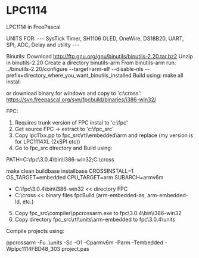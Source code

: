 # LPC1114
LPC1114 in FreePascal

UNITS FOR:
--- SysTick Timer, SH1106 OLED, OneWire, DS18B20, UART, SPI, ADC, Delay and utility ---


Binutils:
Download http://ftp.gnu.org/gnu/binutils/binutils-2.20.tar.bz2
Unzip in binutils-2.20
Create a directory binutils-arm
From binutils-arm run: ../binutils-2.20/configure --target=arm-elf --disable-nls --prefix=directory_where_you_want_binutils_installed
Build using: make all install

or download binary for windows and copy to 'c:\cross':
https://svn.freepascal.org/svn/fpcbuild/binaries/i386-win32/

FPC:
1. Requires trunk version of FPC instal to 'c:\fpc'
2. Get source FPC -> extract to 'c:\fpc_src'
3. Copy lpc11xx.pp to fpc_src\rtl\embedded\arm and replace (my version is for LPC1114XL (2xSPI etc))
4. Go to fpc_src directory and Build using: 

PATH=C:\fpc\3.0.4\bin\i386-win32;C:\cross

make clean buildbase installbase CROSSINSTALL=1 OS_TARGET=embedded CPU_TARGET=arm SUBARCH=armv6m

* C:\fpc\3.0.4\bin\i386-win32 << directory FPC
* C:\cross  << binary files fpcBuild (arm-embedded-as, arm-embedded-ld, etc.)

5. Copy fpc_src\compiler\ppcrossarm.exe to fpc\3.0.4\bin\i386-win32
6. Copy directory fpc_src\rtl\units\arm-embedded to fpc\3.0.4\units

Compile projects using:

ppcrossarm  -Fu..\units -Sc -O1 -Cparmv6m -Parm -Tembedded -Wplpc1114FBD48_303 project.pas

